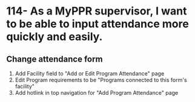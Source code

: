 # 114- As a MyPPR supervisor, I want to be able to input attendance more quickly and easily.
## Change attendance form

1. Add Facility field to "Add or Edit Program Attendance" page
2. Edit Program requirements to be "Programs connected to this form's facility"
3. Add hotlink in top navigation for "Add Program Attendance" page